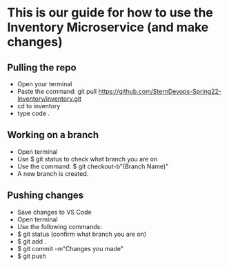 # This is our guide for how to use the Inventory Microservice (and make changes)

## Pulling the repo

- Open your terminal
- Paste the command: git pull https://github.com/SternDevops-Spring22-Inventory/inventory.git
- cd to inventory
- type code .

## Working on a branch

- Open terminal
- Use $ git status to check what branch you are on
- Use the command: $ git checkout-b"(Branch Name)"
- A new branch is created.

## Pushing changes

- Save changes to VS Code
- Open terminal
- Use the following commands:
- $ git status (confirm what branch you are on)
- $ git add .
- $ git commit -m"Changes you made"
- $ git push
